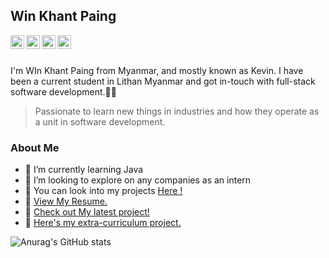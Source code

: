 ## Win Khant Paing

<a href= "https://github.com/kevinhub-tech"><img align="left" alt="" width="22px" src="https://cdn.jsdelivr.net/npm/simple-icons@v3/icons/github.svg" /></a>

<a href= "https://twitter.com/KevinSteve999"><img align="left" alt="" width="22px" src="https://cdn.jsdelivr.net/npm/simple-icons@v3/icons/twitter.svg" /></a>
<a href= "https://www.linkedin.com/in/win-khant-paing/"><img align="left" alt="" width="22px" src="https://cdn.jsdelivr.net/npm/simple-icons@v3/icons/linkedin.svg" /></a>
<a href= "https://www.instagram.com/kevin_steven_paing/"><img align="left" alt="" width="22px" src="https://cdn.jsdelivr.net/npm/simple-icons@v3/icons/instagram.svg" /></a>
</br> 
</br>

 I'm WIn Khant Paing from Myanmar, and mostly known as Kevin. I have been a current student in Lithan Myanmar and got in-touch with full-stack software development.🧑‍🎓 
> Passionate to learn new things in industries and how they operate as a unit in software development. 
### About Me
- 👋 I’m currently learning Java
- 📍 I’m looking to explore on any companies as an intern
- 🔎 You can look into my projects <a href="https://github.com/kevinhub-tech?tab=repositories">Here !</a>
- 🔎 <a href="https://drive.google.com/file/d/1zISwSK4nm-jPmM4Frrq6bo1Zsgb-mGQU/view?usp=sharing">View My Resume.</a>
- 👀 <a href="https://github.com/kevinhub-tech/API"> Check out My latest project! </a>
- 🔰 <a href="https://github.com/kevinhub-tech/WIT"> Here's my extra-curriculum project.</a>

![Anurag's GitHub stats](https://github-readme-stats.vercel.app/api?username=kevinhub-tech&show_icons=true&theme=graywhite )


